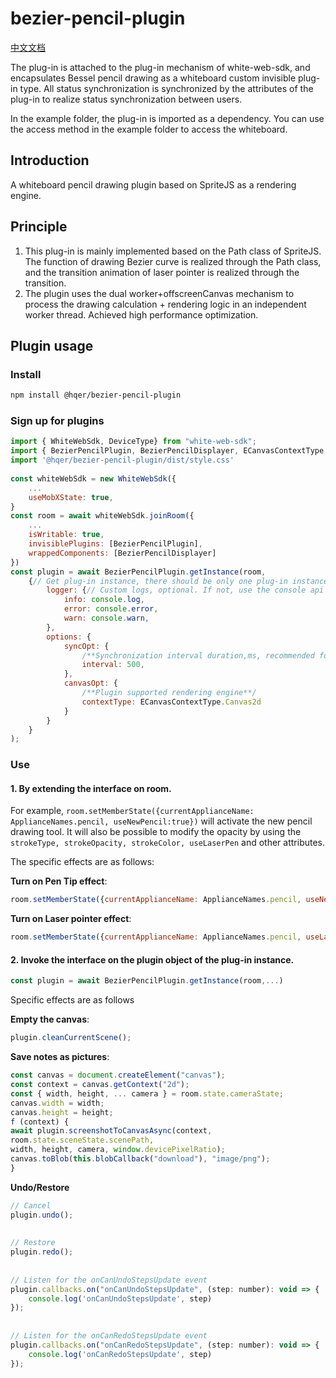  # bezier-pencil-plugin 
 
[中文文档](https://github.com/hqer927/-netless-bezier-pencil-plugin/blob/main/READMA.zh-CN.md)

The plug-in is attached to the plug-in mechanism of white-web-sdk, and encapsulates Bessel pencil drawing as a whiteboard custom invisible plug-in type. All status synchronization is synchronized by the attributes of the plug-in to realize status synchronization between users. 
 
In the example folder, the plug-in is imported as a dependency. You can use the access method in the example folder to access the whiteboard. 
 
## Introduction 
 
A whiteboard pencil drawing plugin based on SpriteJS as a rendering engine. 
 
## Principle 
 
1. This plug-in is mainly implemented based on the Path class of SpriteJS. The function of drawing Bezier curve is realized through the Path class, and the transition animation of laser pointer is realized through the transition. 
2. The plugin uses the dual worker+offscreenCanvas mechanism to process the drawing calculation + rendering logic in an independent worker thread. Achieved high performance optimization. 
 
## Plugin usage 
 
### Install 
 
```bash 
npm install @hqer/bezier-pencil-plugin 
```
 
### Sign up for plugins 
 
```js 
import { WhiteWebSdk, DeviceType} from "white-web-sdk"; 
import { BezierPencilPlugin, BezierPencilDisplayer, ECanvasContextType } from "@hqer/bezier-pencil-plugin"; 
import '@hqer/bezier-pencil-plugin/dist/style.css' 
 
const whiteWebSdk = new WhiteWebSdk({ 
    ... 
    useMobXState: true, 
} 
const room = await whiteWebSdk.joinRoom({ 
    ... 
    isWritable: true, 
    invisiblePlugins: [BezierPencilPlugin], 
    wrappedComponents: [BezierPencilDisplayer] 
}) 
const plugin = await BezierPencilPlugin.getInstance(room, 
    {// Get plug-in instance, there should be only one plug-in instance globally, which must be called after joinRoom 
        logger: {// Custom logs, optional. If not, use the console api 
            info: console.log, 
            error: console.error, 
            warn: console.warn, 
        }, 
        options: { 
            syncOpt: { 
                /**Synchronization interval duration,ms, recommended for low performance terminals, not less than 500ms**/ 
                interval: 500, 
            }, 
            canvasOpt: { 
                /**Plugin supported rendering engine**/ 
                contextType: ECanvasContextType.Canvas2d 
            } 
        } 
    } 
); 
```
 
### Use 
 
#### 1. By extending the interface on room. 
For example, ``room.setMemberState({currentApplianceName: ApplianceNames.pencil, useNewPencil:true})`` will activate the new pencil drawing tool. It will also be possible to modify the opacity by using the ``strokeType, strokeOpacity, strokeColor, useLaserPen`` and other attributes. 
 
The specific effects are as follows: 

**Turn on Pen Tip effect**: 
```js 
room.setMemberState({currentApplianceName: ApplianceNames.pencil, useNewPencil:true, strokeType: EStrokeType.Stroke, strokeOpacity:1} as any); 
```
**Turn on Laser pointer effect**: 
```js 
room.setMemberState({currentApplianceName: ApplianceNames.pencil, useLaserPen: true, strokeType: EStrokeType.Normal} as any); 
```
#### 2. Invoke the interface on the plugin object of the plug-in instance. 
```js 
const plugin = await BezierPencilPlugin.getInstance(room,...) 
```
 
Specific effects are as follows 
 
**Empty the canvas**: 
```js 
plugin.cleanCurrentScene(); 
```
 
**Save notes as pictures**: 
```js 
const canvas = document.createElement("canvas"); 
const context = canvas.getContext("2d"); 
const { width, height, ... camera } = room.state.cameraState; 
canvas.width = width; 
canvas.height = height; 
f (context) { 
await plugin.screenshotToCanvasAsync(context, 
room.state.sceneState.scenePath, 
width, height, camera, window.devicePixelRatio); 
canvas.toBlob(this.blobCallback("download"), "image/png"); 
} 
```
 
**Undo/Restore**
```js 
// Cancel 
plugin.undo(); 
 
 
// Restore 
plugin.redo(); 
 
 
// Listen for the onCanUndoStepsUpdate event 
plugin.callbacks.on("onCanUndoStepsUpdate", (step: number): void => { 
    console.log('onCanUndoStepsUpdate', step) 
}); 
 
 
// Listen for the onCanRedoStepsUpdate event 
plugin.callbacks.on("onCanRedoStepsUpdate", (step: number): void => { 
    console.log('onCanRedoStepsUpdate', step) 
}); 
```
